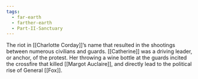 ```yaml
---
tags:
  - far-earth
  - farther-earth
  - Part-II-Sanctuary
---
```

The riot in [[Charlotte Corday]]’s name that resulted in the shootings between numerous civilians and guards. [[Catherine]] was a driving leader, or anchor, of the protest. Her throwing a wine bottle at the guards incited the crossfire that killed [[Margot Auclaire]], and directly lead to the political rise of General [[Fox]]. 